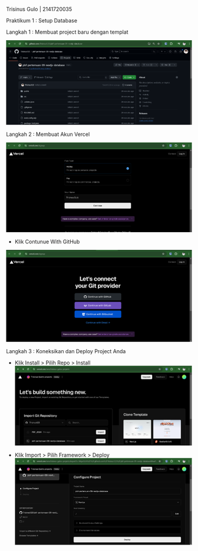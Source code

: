 Trisinus Gulo | 2141720035

Praktikum 1 : Setup Database

Langkah 1 : Membuat project baru dengan templat

![test](img/Praktikum1.png)

Langkah 2 : Membuat Akun Vercel

![test](img/praktukum1_Langkah2.png)

- Klik Contunue With GitHub

![test](img/praktukum1_Langkah2_.png)

Langkah 3 : Koneksikan dan Deploy Project Anda

- Klik Install > Pilih Repo > Install
![tets](img/praktukum1_Langkah3.png)

- Klik Import > Pilih Framework > Deploy
![tet](img/praktukum1_Langkah3_.png)


